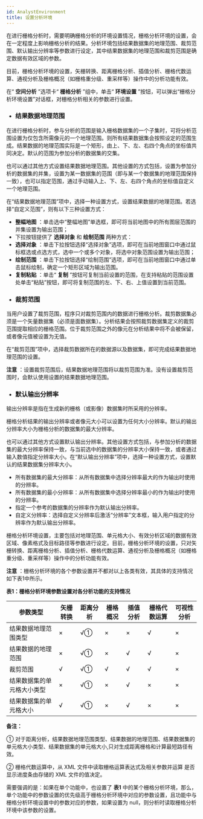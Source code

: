 ```yaml
---
id: AnalystEnvironment
title: 设置分析环境
---
```

在进行栅格分析时，需要明确栅格分析的环境设置情况，栅格分析环境的设置，会在一定程度上影响栅格分析的结果。分析环境包括结果数据集的地理范围、裁剪范围、默认输出分辨率等参数进行设定，其中结果数据集的地理范围和裁剪范围是确定数据有效区域的参数。

目前，栅格分析环境的设置，矢栅转换、距离栅格分析、插值分析、栅格代数运算、通视分析及栅格概况（如栅格重分级、重采样等）操作中的分析功能有效。

在“ **空间分析** ”选项卡“ **栅格分析** ”组中，单击“ **环境设置**
”按钮，可以弹出“栅格分析环境设置”对话框，对栅格分析相关的参数进行设置。

* ### 结果数据地理范围

在进行栅格分析时，参与分析的范围是输入栅格数据集的一个子集时，可将分析范围设置为仅包含所需像元的一个地理范围。则所有结果数据集会按照设定的范围生成。结果数据的地理范围实际是一个矩形，由上、下、左、右四个角点的坐标值共同决定。默认的范围为参加分析的数据集的交集。

也可以通过其他方式设置结果数据地理范围。其他设置的方式包括，设置为参加分析的数据集的并集，设置为某一数据集的范围（即与某一个数据集的地理范围保持一致），也可以指定范围，通过手动输入上、下、左、右四个角点的坐标值自定义一个地理范围。

在“结果数据地理范围”项中，选择一种设置方式，设置结果数据的地理范围。若选择“自定义范围”，则有以下三种设置方式：

* **整幅地图** ：单击选中“整幅地图”单选框，即可将当前地图中的所有图层范围的并集设置为输出范围；
* 下拉按钮提供了 **选择对象** 和 **绘制范围** 两种方式： 
* **选择对象** ：单击下拉按钮选择“选择对象”选项，即可在当前地图窗口中通过鼠标框选或点选方式，选中一个或多个对象，将选中对象范围设置为输出范围；
* **绘制范围** ：单击下拉按钮选择“绘制范围”选项，即可在当前地图窗口中通过单击鼠标绘制，确定一个矩形区域为输出范围。
* **复制粘贴** ：单击“ **复制** ”按钮可复制当前设置的范围，在支持粘贴的范围设置处单击“粘贴”按钮，即可将复制范围的左、下、右、上值设置到当前范围。
* ### 裁剪范围

当用户设置了裁剪范围，程序只对裁剪范围内的数据进行栅格分析。裁剪数据集必须是一个矢量数据集（必须是面数据集）。分析结果会按照裁剪数据集定义的裁剪范围提取相应的栅格范围。位于裁剪范围之外的像元在分析结果中将不会被保留，或者像元值被设置为无值。

在“裁剪范围”项中，选择裁剪数据所在的数据源以及数据集，即可完成结果数据地理范围的设置。

**注意** ：设置裁剪范围后，结果数据地理范围将以裁剪范围为准。没有设置裁剪范围时，会默认使用设置的结果数据地理范围。

* ### 默认输出分辨率

输出分辨率是指在生成新的栅格（或影像）数据集时所采用的分辨率。

栅格分析结果的输出分辨率或者像元大小可以设置为任何大小分辨率。默认的输出分辨率大小为栅格分析的数据集的最大分辨率。

也可以通过其他方式设置默认输出分辨率。其他设置方式包括，与参加分析的数据集的最大分辨率保持一致，与当前选中的数据集的分辨率大小保持一致，或者通过输入数值指定分辨率大小。在“默认输出分辨率”项中，选择一种设置方式，设置默认的结果数据集分辨率大小。

* 所有数据集的最大分辨率：从所有数据集中选择分辨率最大的作为输出时使用的分辨率。
* 所有数据集的最小分辨率：从所有数据集中选择分辨率最小的作为输出时使用的分辨率。
* 指定一个参考的数据集的分辨率作为默认输出分辨率。
* 自定义分辨率：选择自定义分辨率后激活“分辨率”文本框，输入用户指定的分辨率作为默认输出分辨率。

栅格分析环境设置，主要包括对地理范围、单元格大小、有效分析区域的数据有效区域、像素格式及目标路径等参数进行设定。目前，栅格分析环境的设置，只对矢栅转换、距离栅格分析、插值分析、栅格代数运算、通视分析及栅格概况（如栅格重分级、重采样等）操作中的分析功能有效。

**注意** ：栅格分析环境的各个参数设置并不都对以上各类有效，其具体的支持情况如下表1中所示。

**表1：栅格分析环境参数设置对各分析功能的支持情况**   

参数类型 | 矢栅转换 | 距离分析 | 栅格概况 | 插值分析 | 栅格代数运算 | 可视性分析   
--|--|--|--|--|--|--| 
结果数据地理范围类型 | × | √① | × | × | √ | ×  
结果数据的地理范围 | × | √① | × | √ | √ | ×  
裁剪范围 | √ | √① | √ | √ | √ | ×  
结果数据集的单元格大小类型 | × | √① | × | √ | × | ×  
结果数据集的单元格大小 | √ | √① | × | √ | × | ×  

**备注：**

① 对于距离分析，结果数据地理范围类型、结果数据的地理范围、结果数据集的单元格大小类型、结果数据集的单元格大小,只对生成距离栅格和计算最短路径有效。

② 栅格代数运算中，从 XML 文件中读取栅格运算表达式及相关参数并运算 是否显示进度条由存储的 XML 文件的值决定。

需要强调的是：如果在单个功能中，也设置了 **表1**
中的某个栅格分析环境，那么，单个功能中的参数设置的优先级高于栅格分析环境中对应的参数设置，且功能中与栅格分析环境设置中的参数对应的参数，如果设置为
null，则分析时读取栅格分析环境中该参数的设置。

